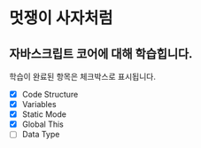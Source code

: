 # 멋쟁이 사자처럼

## 자바스크립트 코어에 대해 학습힙니다.

학습이 완료된 항목은 체크박스로 표시됩니다.

- [x] Code Structure
- [x] Variables
- [x] Static Mode
- [x] Global This
- [ ] Data Type
